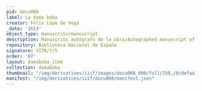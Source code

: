 ```yaml
---
pid: docu008
label: La dama boba
creator: Félix Lope de Vega
_date: '1613'
object_type: manuscrito/manuscript
description: Manuscrito autógrafo de la obra/Autographed manuscript of the work
repository: Biblioteca Nacional de España
signature: VITR/7/5
order: '07'
layout: damaboba_item
collection: damaboba
thumbnail: "/img/derivatives/iiif/images/docu008_000/full/250,/0/default.jpg"
manifest: "/img/derivatives/iiif/docu008/manifest.json"
---
```


